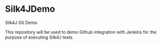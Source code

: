 # Silk4JDemo
Silk4J Git Demo

This repository will be used to demo Github integration with Jenkins for the purpose of executing Silk4J tests.
